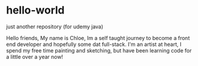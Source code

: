 # hello-world
just another repository (for udemy java)

Hello friends,
My name is Chloe, Im a self taught journey to become a front end developer and hopefully some dat full-stack. I'm an artist at heart, I spend my free time painting and sketching, but have been learning code for a little over a year now!
